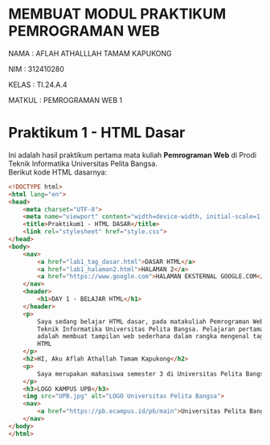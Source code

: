 # MEMBUAT MODUL PRAKTIKUM PEMROGRAMAN WEB

NAMA : AFLAH ATHALLLAH TAMAM KAPUKONG

NIM : 312410280

KELAS : TI.24.A.4

MATKUL : PEMROGRAMAN WEB 1

# Praktikum 1 - HTML Dasar

Ini adalah hasil praktikum pertama mata kuliah **Pemrograman Web** di Prodi Teknik Informatika Universitas Pelita Bangsa.  
Berikut kode HTML dasarnya:

```html
<!DOCTYPE html>
<html lang="en">
<head>
    <meta charset="UTF-8">
    <meta name="viewport" content="width=device-width, initial-scale=1.0">
    <title>Praktikum1 - HTML DASAR</title>
    <link rel="stylesheet" href="style.css">
</head>
<body>
    <nav>
        <a href="lab1_tag_dasar.html">DASAR HTML</a>
        <a href="lab1_halaman2.html">HALAMAN 2</a>
        <a href="https://www.google.com">HALAMAN EKSTERNAL GOOGLE.COM</a>
    </nav>
    <header>
        <h1>DAY 1 - BELAJAR HTML</h1>
    </header>
    <p>
        Saya sedang belajar HTML dasar, pada matakuliah Pemrograman Web di Prodi
        Teknik Informatika Universitas Pelita Bangsa. Pelajaran pertama yang kami dapat
        adalah membuat tampilan web sederhana dalam rangka mengenal tag-tag dasar
        HTML
    </p>
    <h2>HI, Aku Aflah Athallah Tamam Kapukong</h2>
    <p>
        Saya merupakan mahasiswa semester 3 di Universitas Pelita Bangsa, Jurusan Teknik Informatika
    </p>
    <h3>LOGO KAMPUS UPB</h3>
    <img src="UPB.jpg" alt="LOGO Universitas Pelita Bangsa">
    <nav>
        <a href="https://pb.ecampus.id/pb/main">Universitas Pelita Bangsa</a>
    </nav>
</body>
</html>
